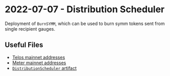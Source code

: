 # 2022-07-07 - Distribution Scheduler

Deployment of `BurnSYMM`, which can be used to burn symm tokens sent from single recipient gauges.

## Useful Files

- [Telos mainnet addresses](./output/telos.json)
- [Meter mainnet addresses](./output/meter.json)
- [`DistributionScheduler` artifact](./artifact/BurnSYMM.json)
